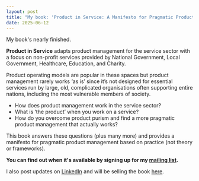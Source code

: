 ```yaml
---
layout: post
title: "My book: 'Product in Service: A Manifesto for Pragmatic Product Management"
date: 2025-06-12
---
```


My book's nearly finished.

**Product in Service** adapts product management for the service sector with a focus on non-profit services provided by National Government, Local Government, Healthcare, Education, and Charity.

Product operating models are popular in these spaces but product management rarely works ‘as is’ since it’s not designed for essential services run by large, old, complicated organisations often supporting entire nations, including the most vulnerable members of society.

- How does product management work in the service sector?
- What is ‘the product’ when you work on a service?
- How do you overcome product purism and find a more pragmatic product management that actually works?

This book answers these questions (plus many more) and provides a manifesto for pragmatic product management based on practice (not theory or frameworks).

**You can find out when it's available by signing up for my [mailing list](https://productinservice.substack.com/).**

I also post updates on [LinkedIn](https://www.linkedin.com/in/scottcolfer/) and will be selling the book [here](https://www.productin.services/).
